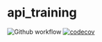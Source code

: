 # api_training
![Github workflow](https://github.com/Alhadj-ght/api_training/actions/workflows/build.yml/badge.svg)
[![codecov](https://codecov.io/gh/Alhadj-ght/api_training/branch/main/graph/badge.svg?token=Kw6VzZTM34)](https://codecov.io/gh/Alhadj-ght/api_training)

